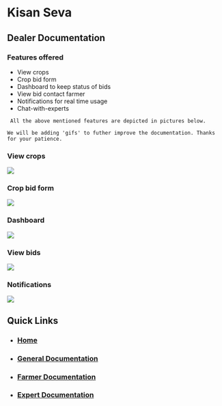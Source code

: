 # Kisan Seva

## Dealer Documentation

### Features offered
* View crops
* Crop bid form 
* Dashboard to keep status of bids
* View bid contact farmer
* Notifications for real time usage
* Chat-with-experts

``` All the above mentioned features are depicted in pictures below.```

``` We will be adding 'gifs' to futher improve the documentation. Thanks for your patience. ```

### View crops
<img src="../dealers/dealerhomepage.jpg">

### Crop bid form
<img src="../dealers/bidform.jpg">

### Dashboard
<img src="../dealers/dashboard.jpg">

### View bids
<img src="../dealers/viewbid.jpg">

### Notifications
<img src="../dealers/notifications.jpg">

## Quick Links
* ### [Home](../../README.md)
* ### [General Documentation](./general.md)
* ### [Farmer Documentation](./farmer.md)
* ### [Expert Documentation](./expert.md)